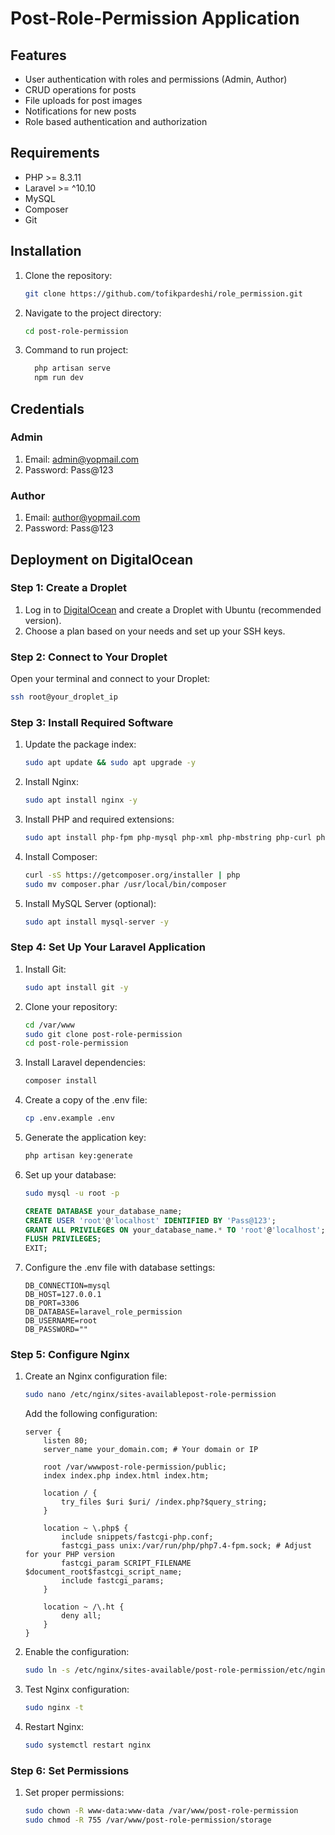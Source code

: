 # Post-Role-Permission Application

## Features

-   User authentication with roles and permissions (Admin, Author)
-   CRUD operations for posts
-   File uploads for post images
-   Notifications for new posts
-   Role based authentication and authorization

## Requirements

-   PHP >= 8.3.11
-   Laravel >= ^10.10
-   MySQL
-   Composer
-   Git

## Installation

1. Clone the repository:

    ```bash
    git clone https://github.com/tofikpardeshi/role_permission.git
    ```

2. Navigate to the project directory:

    ```bash
    cd post-role-permission
    ```

3. Command to run project:

    ```bash
      php artisan serve
      npm run dev
    ```

## Credentials

### Admin

1. Email: admin@yopmail.com
2. Password: Pass@123

### Author

1. Email: author@yopmail.com
2. Password: Pass@123

## Deployment on DigitalOcean

### Step 1: Create a Droplet

1. Log in to [DigitalOcean](https://www.digitalocean.com/) and create a Droplet with Ubuntu (recommended version).
2. Choose a plan based on your needs and set up your SSH keys.

### Step 2: Connect to Your Droplet

Open your terminal and connect to your Droplet:

```bash
ssh root@your_droplet_ip
```

### Step 3: Install Required Software

1. Update the package index:

    ```bash
    sudo apt update && sudo apt upgrade -y
    ```

2. Install Nginx:

    ```bash
    sudo apt install nginx -y
    ```

3. Install PHP and required extensions:

    ```bash
    sudo apt install php-fpm php-mysql php-xml php-mbstring php-curl php-zip php-cli unzip -y
    ```

4. Install Composer:

    ```bash
    curl -sS https://getcomposer.org/installer | php
    sudo mv composer.phar /usr/local/bin/composer
    ```

5. Install MySQL Server (optional):
    ```bash
    sudo apt install mysql-server -y
    ```

### Step 4: Set Up Your Laravel Application

1. Install Git:

    ```bash
    sudo apt install git -y
    ```

2. Clone your repository:

    ```bash
    cd /var/www
    sudo git clone post-role-permission
    cd post-role-permission
    ```

3. Install Laravel dependencies:

    ```bash
    composer install
    ```

4. Create a copy of the .env file:

    ```bash
    cp .env.example .env
    ```

5. Generate the application key:

    ```bash
    php artisan key:generate
    ```

6. Set up your database:

    ```bash
    sudo mysql -u root -p
    ```

    ```sql
    CREATE DATABASE your_database_name;
    CREATE USER 'root'@'localhost' IDENTIFIED BY 'Pass@123';
    GRANT ALL PRIVILEGES ON your_database_name.* TO 'root'@'localhost';
    FLUSH PRIVILEGES;
    EXIT;
    ```

7. Configure the .env file with database settings:

    ```plaintext
    DB_CONNECTION=mysql
    DB_HOST=127.0.0.1
    DB_PORT=3306
    DB_DATABASE=laravel_role_permission
    DB_USERNAME=root
    DB_PASSWORD=""
    ```

### Step 5: Configure Nginx

1. Create an Nginx configuration file:

    ```bash
    sudo nano /etc/nginx/sites-availablepost-role-permission
    ```

    Add the following configuration:

    ```nginx
    server {
        listen 80;
        server_name your_domain.com; # Your domain or IP

        root /var/wwwpost-role-permission/public;
        index index.php index.html index.htm;

        location / {
            try_files $uri $uri/ /index.php?$query_string;
        }

        location ~ \.php$ {
            include snippets/fastcgi-php.conf;
            fastcgi_pass unix:/var/run/php/php7.4-fpm.sock; # Adjust for your PHP version
            fastcgi_param SCRIPT_FILENAME $document_root$fastcgi_script_name;
            include fastcgi_params;
        }

        location ~ /\.ht {
            deny all;
        }
    }
    ```

2. Enable the configuration:

    ```bash
    sudo ln -s /etc/nginx/sites-available/post-role-permission/etc/nginx/sites-enabled/
    ```

3. Test Nginx configuration:

    ```bash
    sudo nginx -t
    ```

4. Restart Nginx:
    ```bash
    sudo systemctl restart nginx
    ```

### Step 6: Set Permissions

1. Set proper permissions:
    ```bash
    sudo chown -R www-data:www-data /var/www/post-role-permission
    sudo chmod -R 755 /var/www/post-role-permission/storage
    ```
